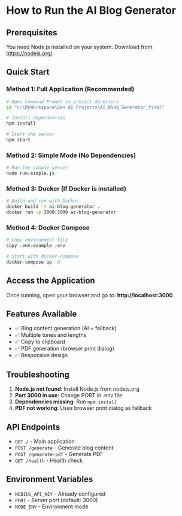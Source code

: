 # How to Run the AI Blog Generator

## Prerequisites
You need Node.js installed on your system. Download from: https://nodejs.org/

## Quick Start

### Method 1: Full Application (Recommended)
```bash
# Open Command Prompt in project directory
cd "c:\MyWorkspace\Gen AI Projects\AI_Blog_Generator_final"

# Install dependencies
npm install

# Start the server
npm start
```

### Method 2: Simple Mode (No Dependencies)
```bash
# Run the simple server
node run-simple.js
```

### Method 3: Docker (If Docker is installed)
```bash
# Build and run with Docker
docker build -t ai-blog-generator .
docker run -p 3000:3000 ai-blog-generator
```

### Method 4: Docker Compose
```bash
# Copy environment file
copy .env.example .env

# Start with docker-compose
docker-compose up -d
```

## Access the Application
Once running, open your browser and go to:
**http://localhost:3000**

## Features Available
- ✅ Blog content generation (AI + fallback)
- ✅ Multiple tones and lengths
- ✅ Copy to clipboard
- ✅ PDF generation (browser print dialog)
- ✅ Responsive design

## Troubleshooting
1. **Node.js not found**: Install Node.js from nodejs.org
2. **Port 3000 in use**: Change PORT in .env file
3. **Dependencies missing**: Run `npm install`
4. **PDF not working**: Uses browser print dialog as fallback

## API Endpoints
- `GET /` - Main application
- `POST /generate` - Generate blog content
- `POST /generate-pdf` - Generate PDF
- `GET /health` - Health check

## Environment Variables
- `NEBIUS_API_KEY` - Already configured
- `PORT` - Server port (default: 3000)
- `NODE_ENV` - Environment mode